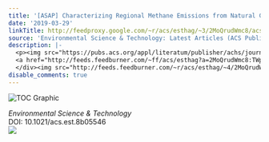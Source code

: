```yaml
---
title: '[ASAP] Characterizing Regional Methane Emissions from Natural Gas Liquid Unloading'
date: '2019-03-29'
linkTitle: http://feedproxy.google.com/~r/acs/esthag/~3/2MoQrudWmc8/acs.est.8b05546
source: 'Environmental Science & Technology: Latest Articles (ACS Publications)'
description: |-
  <p><img src="https://pubs.acs.org/appl/literatum/publisher/achs/journals/content/esthag/0/esthag.ahead-of-print/acs.est.8b05546/20190326/images/medium/es-2018-05546x_0006.gif" alt="TOC Graphic"/></p><div><cite>Environmental Science & Technology</cite></div><div>DOI: 10.1021/acs.est.8b05546</div><div class="feedflare">
  <a href="http://feeds.feedburner.com/~ff/acs/esthag?a=2MoQrudWmc8:TWpZZ6jHJn4:yIl2AUoC8zA"><img src="http://feeds.feedburner.com/~ff/acs/esthag?d=yIl2AUoC8zA" border="0"></img></a>
  </div><img src="http://feeds.feedburner.com/~r/acs/esthag/~4/2MoQrudWmc8" height="1" width="1" ...
disable_comments: true
---
```

<p><img src="https://pubs.acs.org/appl/literatum/publisher/achs/journals/content/esthag/0/esthag.ahead-of-print/acs.est.8b05546/20190326/images/medium/es-2018-05546x_0006.gif" alt="TOC Graphic"/></p><div><cite>Environmental Science & Technology</cite></div><div>DOI: 10.1021/acs.est.8b05546</div><div class="feedflare">
<a href="http://feeds.feedburner.com/~ff/acs/esthag?a=2MoQrudWmc8:TWpZZ6jHJn4:yIl2AUoC8zA"><img src="http://feeds.feedburner.com/~ff/acs/esthag?d=yIl2AUoC8zA" border="0"></img></a>
</div><img src="http://feeds.feedburner.com/~r/acs/esthag/~4/2MoQrudWmc8" height="1" width="1" ...